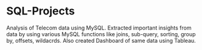 # SQL-Projects
Analysis of Telecom data using MySQL.
Extracted important insights from data by using various MySQL functions like joins, sub-query, sorting, group by, offsets, wildacrds.
Also created Dashboard of same data using Tableau.
